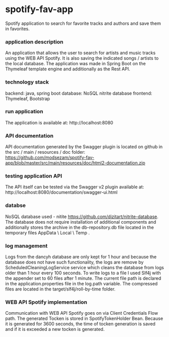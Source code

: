 # spotify-fav-app
Spotify application to search for favorite tracks and authors and save them in favorites.

### application description
An application that allows the user to search for artists and music tracks using the WEB API Spotify. It is also saving the indicated songs / artists to the local database.
The application was made in Spring Boot on the Thymeleaf template engine and additionally as the Rest API.

### technology stack
backend: java, spring boot
database: NoSQL nitrite database
frontend: Thymeleaf, Bootstrap


### run application
The application is available at:
http://localhost:8080

### API documentation
API documentation generated by the Swagger plugin is located on github in the src / main / resources / doc folder:
https://github.com/modsezam/spotify-fav-app/blob/master/src/main/resources/doc/html2-documentation.zip

### testing application API
The API itself can be tested via the Swagger v2 plugin available at:
http://localhost:8080/documentation/swagger-ui.html

### databse
NoSQL database used - nitite
https://github.com/dizitart/nitrite-database.
The database does not require installation of additional components and additionally stores the archive in the db-repository.db file located in the temporary files AppData \ Local \ Temp \.

### log management
Logs from the dancyh database are only kept for 1 hour and because the database does not have such functionality, the logs are remove by ScheduledCleaningLogService service which cleans the database from logs older than 1 hour every 100 seconds.
To write logs to a file I used Slf4j with the appender set to 60 files after 1 minute.
The current file path is declared in the application.properties file in the log.path variable.
The compressed files are located in the target/slf4j/roll-by-time folder.

### WEB API Spotify implementation
Communication with WEB API Spotify goes on via Client Credentials Flow path.
The generated Tocken is stored in SpotifyTokenHolder Bean. Because it is generated for 3600 seconds, the time of tocken generation is saved and if it is exceeded a new tocken is generated.
